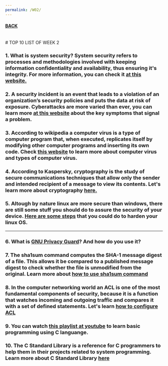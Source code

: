 ```yaml
---
permalink: /W02/
---
```


#### [BACK](../)
<br>
# TOP 10 LIST OF WEEK 2

### 1. What is system security? System security refers to processes and methodologies involved with keeping information confidentiality and availability, thus ensuring it's integrity. For more information, you can check it [at this website.](https://www.geeksforgeeks.org/system-security/)
### 2. A security incident is an event that leads to a violation of an organization’s security policies and puts the data at risk of exposure. Cyberattacks are more varied than ever, you can learn more [at this website](https://searchsecurity.techtarget.com/feature/10-types-of-security-incidents-and-how-to-handle-them) about the key symptoms that signal a problem.
### 3. According to wikipedia a computer virus is a type of computer program that, when executed, replicates itself by modifying other computer programs and inserting its own code. Check [this website](https://antivirus.comodo.com/blog/computer-safety/what-is-virus-and-its-definition/) to learn more about computer virus and types of computer virus.
### 4. According to Kaspersky, cryptography is the study of secure communications techniques that allow only the sender and intended recipient of a message to view its contents. Let's learn more about cryptography [here.](https://www.khanacademy.org/computing/computer-science/cryptography)
### 5. Altough by nature linux are more secure than windows, there are still some stuff you should do to assure the security of your device. [Here are some steps](https://www.tripwire.com/state-of-security/featured/10-security-tips-linux-post-install/) that you could do to harden your linux OS.

<hr>

### 6. What is [GNU Privacy Guard](https://www.digitalocean.com/community/tutorials/how-to-use-gpg-to-encrypt-and-sign-messages)? And how do you use it?
### 7. The sha1sum command computes the SHA-1 message digest of a file. This allows it be compared to a published message digest to check whether the file is unmodified from the original. Learn more about [how to use sha1sum command](https://shapeshed.com/unix-sha1sum/)
### 8. In the computer networking world an ACL is one of the most fundamental components of security, because it is a function that watches incoming and outgoing traffic and compares it with a set of defined statements. Let's learn [how to configure ACL](https://www.ittsystems.com/access-control-list-acl/)
### 9. You can watch [this playlist at youtube](https://www.youtube.com/watch?v=2NWeucMKrLI&list=PL6gx4Cwl9DGAKIXv8Yr6nhGJ9Vlcjyymq) to learn basic programming using C languange.
### 10. The C Standard Library is a reference for C programmers to help them in their projects related to system programming. Learn more about C Standard Library [here](https://www.tutorialspoint.com/c_standard_library/index.htm)


